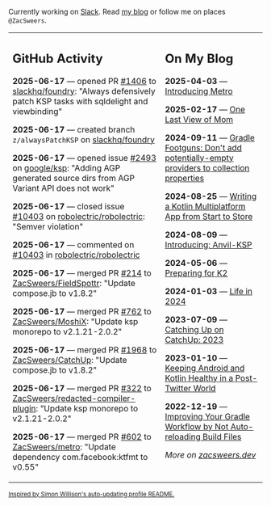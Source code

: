 Currently working on [Slack](https://slack.com/). Read [my blog](https://zacsweers.dev/) or follow me on places `@ZacSweers`.

<table><tr><td valign="top" width="60%">

## GitHub Activity
<!-- githubActivity starts -->
**2025-06-17** — opened PR [#1406](https://github.com/slackhq/foundry/pull/1406) to [slackhq/foundry](https://github.com/slackhq/foundry): "Always defensively patch KSP tasks with sqldelight and viewbinding"

**2025-06-17** — created branch `z/alwaysPatchKSP` on [slackhq/foundry](https://github.com/slackhq/foundry)

**2025-06-17** — opened issue [#2493](https://github.com/google/ksp/issues/2493) on [google/ksp](https://github.com/google/ksp): "Adding AGP generated source dirs from AGP Variant API does not work"

**2025-06-17** — closed issue [#10403](https://github.com/robolectric/robolectric/issues/10403) on [robolectric/robolectric](https://github.com/robolectric/robolectric): "Semver violation"

**2025-06-17** — commented on [#10403](https://github.com/robolectric/robolectric/issues/10403#issuecomment-2980829385) in [robolectric/robolectric](https://github.com/robolectric/robolectric)

**2025-06-17** — merged PR [#214](https://github.com/ZacSweers/FieldSpottr/pull/214) to [ZacSweers/FieldSpottr](https://github.com/ZacSweers/FieldSpottr): "Update compose.jb to v1.8.2"

**2025-06-17** — merged PR [#762](https://github.com/ZacSweers/MoshiX/pull/762) to [ZacSweers/MoshiX](https://github.com/ZacSweers/MoshiX): "Update ksp monorepo to v2.1.21-2.0.2"

**2025-06-17** — merged PR [#1968](https://github.com/ZacSweers/CatchUp/pull/1968) to [ZacSweers/CatchUp](https://github.com/ZacSweers/CatchUp): "Update compose.jb to v1.8.2"

**2025-06-17** — merged PR [#322](https://github.com/ZacSweers/redacted-compiler-plugin/pull/322) to [ZacSweers/redacted-compiler-plugin](https://github.com/ZacSweers/redacted-compiler-plugin): "Update ksp monorepo to v2.1.21-2.0.2"

**2025-06-17** — merged PR [#602](https://github.com/ZacSweers/metro/pull/602) to [ZacSweers/metro](https://github.com/ZacSweers/metro): "Update dependency com.facebook:ktfmt to v0.55"
<!-- githubActivity ends -->
</td><td valign="top" width="40%">

## On My Blog
<!-- blog starts -->
**2025-04-03** — [Introducing Metro](https://www.zacsweers.dev/introducing-metro/)

**2025-02-17** — [One Last View of Mom](https://www.zacsweers.dev/one-last-view-of-mom/)

**2024-09-11** — [Gradle Footguns: Don't add potentially-empty providers to collection properties](https://www.zacsweers.dev/gradle-footgun-adding-empty-providers-to-collection-properties/)

**2024-08-25** — [Writing a Kotlin Multiplatform App from Start to Store](https://www.zacsweers.dev/writing-a-kotlin-multiplatform-app-from-start-to-store/)

**2024-08-09** — [Introducing: Anvil-KSP](https://www.zacsweers.dev/introducing-anvil-ksp/)

**2024-05-06** — [Preparing for K2](https://www.zacsweers.dev/preparing-for-k2/)

**2024-01-03** — [Life in 2024](https://www.zacsweers.dev/life-in-2024/)

**2023-07-09** — [Catching Up on CatchUp: 2023](https://www.zacsweers.dev/catching-up-on-catchup-2023/)

**2023-01-10** — [Keeping Android and Kotlin Healthy in a Post-Twitter World](https://www.zacsweers.dev/keeping-android-healthy/)

**2022-12-19** — [Improving Your Gradle Workflow by Not Auto-reloading Build Files](https://www.zacsweers.dev/improving-your-workflow-by-not-auto-reloading-build-files/)
<!-- blog ends -->
_More on [zacsweers.dev](https://zacsweers.dev/)_
</td></tr></table>

<sub><a href="https://simonwillison.net/2020/Jul/10/self-updating-profile-readme/">Inspired by Simon Willison's auto-updating profile README.</a></sub>